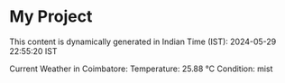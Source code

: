 # My Project

This content is dynamically generated in Indian Time (IST): 2024-05-29 22:55:20 IST


Current Weather in Coimbatore:
Temperature: 25.88 °C
Condition: mist
